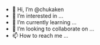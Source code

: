 - 👋 Hi, I’m @chukaken
- 👀 I’m interested in ...
- 🌱 I’m currently learning ...
- 💞️ I’m looking to collaborate on ...
- 📫 How to reach me ...

<!---
chukaken/chukaken is a ✨ special ✨ repository because its `README.md` (this file) appears on your GitHub profile.
You can click the Preview link to take a look at your changes.
--->
